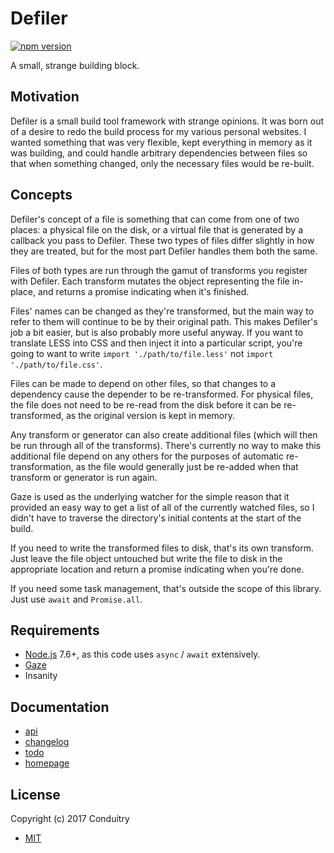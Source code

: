 # Defiler

[![npm version](https://img.shields.io/npm/v/defiler.svg?style=flat-square)](https://www.npmjs.com/package/defiler)

A small, strange building block.

## Motivation

Defiler is a small build tool framework with strange opinions. It was born out of a desire to redo the build process for my various personal websites. I wanted something that was very flexible, kept everything in memory as it was building, and could handle arbitrary dependencies between files so that when something changed, only the necessary files would be re-built.

## Concepts

Defiler's concept of a file is something that can come from one of two places: a physical file on the disk, or a virtual file that is generated by a callback you pass to Defiler. These two types of files differ slightly in how they are treated, but for the most part Defiler handles them both the same.

Files of both types are run through the gamut of transforms you register with Defiler. Each transform mutates the object representing the file in-place, and returns a promise indicating when it's finished.

Files' names can be changed as they're transformed, but the main way to refer to them will continue to be by their original path. This makes Defiler's job a bit easier, but is also probably more useful anyway. If you want to translate LESS into CSS and then inject it into a particular script, you're going to want to write `import './path/to/file.less'` not `import './path/to/file.css'`.

Files can be made to depend on other files, so that changes to a dependency cause the depender to be re-transformed. For physical files, the file does not need to be re-read from the disk before it can be re-transformed, as the original version is kept in memory.

Any transform or generator can also create additional files (which will then be run through all of the transforms). There's currently no way to make this additional file depend on any others for the purposes of automatic re-transformation, as the file would generally just be re-added when that transform or generator is run again.

Gaze is used as the underlying watcher for the simple reason that it provided an easy way to get a list of all of the currently watched files, so I didn't have to traverse the directory's initial contents at the start of the build.

If you need to write the transformed files to disk, that's its own transform. Just leave the file object untouched but write the file to disk in the appropriate location and return a promise indicating when you're done.

If you need some task management, that's outside the scope of this library. Just use `await` and `Promise.all`.

## Requirements

- [Node.js](https://nodejs.org/) 7.6+, as this code uses `async` / `await` extensively.
- [Gaze](https://www.npmjs.com/package/gaze)
- Insanity

## Documentation

- [api](https://github.com/Conduitry/defiler/blob/master/API.md#readme)
- [changelog](https://github.com/Conduitry/defiler/blob/master/CHANGELOG.md#readme)
- [todo](https://github.com/Conduitry/defiler/blob/master/TODO.md#readme)
- [homepage](https://cndtr.io/defiler/)

## License

Copyright (c) 2017 Conduitry

- [MIT](https://github.com/Conduitry/defiler/blob/master/LICENSE)
